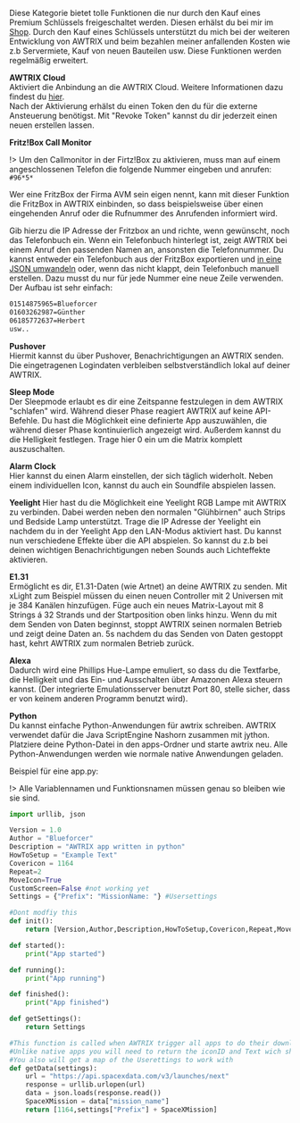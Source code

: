 
Diese Kategorie bietet tolle Funktionen die nur durch den Kauf eines Premium Schlüssels freigeschaltet werden. Diesen erhälst du bei mir im [Shop](https://blueforcer.de/shop/).
Durch den Kauf eines Schlüssels unterstützt du mich bei der weiteren Entwicklung von AWTRIX und beim bezahlen meiner anfallenden Kosten wie z.b Servermiete, Kauf von neuen Bauteilen usw.
Diese Funktionen werden regelmäßig erweitert.


**AWTRIX Cloud**  
Aktiviert die Anbindung an die AWTRIX Cloud. Weitere Informationen dazu findest du [hier](/de-de/cloud.md).  
Nach der Aktivierung erhälst du einen Token den du für die externe Ansteuerung benötigst. Mit "Revoke Token" kannst du dir jederzeit einen neuen erstellen lassen.

**Fritz!Box Call Monitor** 

!> Um den Callmonitor in der Firtz!Box zu aktivieren, muss man auf einem angeschlossenen Telefon die folgende Nummer eingeben und anrufen:   ```#96*5*``` 

Wer eine FritzBox der Firma AVM sein eigen nennt, kann mit dieser Funktion die FritzBox in AWTRIX einbinden, so dass beispielsweise über einen eingehenden Anruf oder die Rufnummer des Anrufenden informiert wird.  
  
Gib hierzu die IP Adresse der Fritzbox an und richte, wenn gewünscht, noch das Telefonbuch ein. Wenn ein Telefonbuch hinterlegt ist, zeigt AWTRIX bei einem Anruf den passenden Namen an, ansonsten die Telefonnummer.   Du kannst entweder ein Telefonbuch aus der FritzBox exportieren und [in eine JSON umwandeln](http://www.utilities-online.info/xmltojson/) oder, wenn das nicht klappt, dein Telefonbuch manuell erstellen. Dazu musst du nur für jede Nummer eine neue Zeile verwenden. Der Aufbau ist sehr einfach:
``` BASH
01514875965=Blueforcer
01603262987=Günther
06185772637=Herbert
usw..
``` 


**Pushover**  
Hiermit kannst du über Pushover, Benachrichtigungen an AWTRIX senden. Die eingetragenen Logindaten verbleiben selbstverständlich lokal auf deiner AWTRIX.

**Sleep Mode**  
Der Sleepmode erlaubt es dir eine Zeitspanne festzulegen in dem AWTRIX "schlafen" wird. Während dieser Phase reagiert AWTRIX auf keine API-Befehle. Du hast die Möglichkeit eine definierte App auszuwählen, die während dieser Phase kontinuierlich angezeigt wird. Außerdem kannst du die Helligkeit festlegen. Trage hier 0 ein um die Matrix komplett auszuschalten.

**Alarm Clock**  
Hier kannst du einen Alarm einstellen, der sich täglich widerholt. Neben einem individuellen Icon, kannst du auch ein Soundfile abspielen lassen.

**Yeelight**
Hier hast du die Möglichkeit eine Yeelight RGB Lampe mit AWTRIX zu verbinden. Dabei werden neben den normalen "Glühbirnen" auch Strips und Bedside Lamp unterstützt. Trage die IP Adresse der Yeelight ein nachdem du in der Yeelight App den LAN-Modus aktiviert hast. Du kannst nun verschiedene Effekte über die API abspielen. So kannst du z.b bei deinen wichtigen Benachrichtigungen neben Sounds auch Lichteffekte aktivieren.

**E1.31**  
Ermöglicht es dir, E1.31-Daten (wie Artnet) an deine AWTRIX zu senden. Mit xLight zum Beispiel müssen du einen neuen Controller mit 2 Universen mit je 384 Kanälen hinzufügen. Füge auch ein neues Matrix-Layout mit 8 Strings á 32 Strands und der Startposition oben links hinzu. Wenn du mit dem Senden von Daten beginnst, stoppt AWTRIX seinen normalen Betrieb und zeigt deine Daten an. 5s nachdem du das Senden von Daten gestoppt hast, kehrt AWTRIX zum normalen Betrieb zurück.

**Alexa**  
Dadurch wird eine Phillips Hue-Lampe emuliert, so dass du die Textfarbe, die Helligkeit und das Ein- und Ausschalten über Amazonen Alexa steuern kannst. (Der integrierte Emulationsserver benutzt Port 80, stelle sicher, dass er von keinem anderen Programm benutzt wird).

**Python**  
Du kannst einfache Python-Anwendungen für awtrix schreiben.
AWTRIX verwendet dafür die Java ScriptEngine Nashorn zusammen mit jython.
Platziere deine Python-Datei in den apps-Ordner und starte awtrix neu. Alle Python-Anwendungen werden wie normale native Anwendungen geladen.

Beispiel für eine app.py:

!> Alle Variablennamen und Funktionsnamen müssen genau so bleiben wie sie sind.

```python
import urllib, json

Version = 1.0
Author = "Blueforcer"
Description = "AWTRIX app written in python"
HowToSetup = "Example Text"
Covericon = 1164
Repeat=2
MoveIcon=True
CustomScreen=False #not working yet
Settings = {"Prefix": "MissionName: "} #Usersettings

#Dont modfiy this
def init():	
    return [Version,Author,Description,HowToSetup,Covericon,Repeat,MoveIcon,CustomScreen]

def started():
    print("App started")

def running():
    print("App running")

def finished():
    print("App finished")

def getSettings():
    return Settings   

#This function is called when AWTRIX trigger all apps to do their downloads.
#Unlike native apps you will need to return the iconID and Text wich should be show
#You also will get a map of the Userettings to work with
def getData(settings):
    url = "https://api.spacexdata.com/v3/launches/next"
    response = urllib.urlopen(url)
    data = json.loads(response.read())
    SpaceXMission = data["mission_name"]
    return [1164,settings["Prefix"] + SpaceXMission]
```    